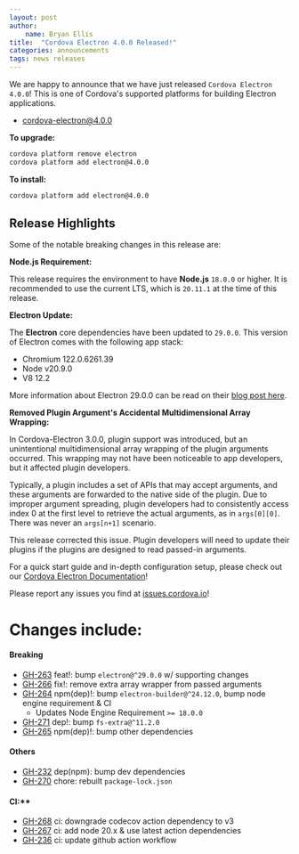 ```yaml
---
layout: post
author:
    name: Bryan Ellis
title:  "Cordova Electron 4.0.0 Released!"
categories: announcements
tags: news releases
---
```


We are happy to announce that we have just released `Cordova Electron 4.0.0`! This is one of Cordova's supported platforms for building Electron applications.

* [cordova-electron@4.0.0](https://www.npmjs.com/package/cordova-electron)

**To upgrade:**

```bash
cordova platform remove electron
cordova platform add electron@4.0.0
```

**To install:**

```bash
cordova platform add electron@4.0.0
```

## Release Highlights

Some of the notable breaking changes in this release are:

**Node.js Requirement:**

This release requires the environment to have **Node.js** `18.0.0` or higher. It is recommended to use the current LTS, which is `20.11.1` at the time of this release.

**Electron Update:**

The **Electron** core dependencies have been updated to `29.0.0`. This version of Electron comes with the following app stack:

* Chromium 122.0.6261.39
* Node v20.9.0
* V8 12.2

More information about Electron 29.0.0 can be read on their [blog post here](https://www.electronjs.org/blog/electron-29-0).

**Removed Plugin Argument's Accidental Multidimensional Array Wrapping:**

In Cordova-Electron 3.0.0, plugin support was introduced, but an unintentional multidimensional array wrapping of the plugin arguments occurred. This wrapping may not have been noticeable to app developers, but it affected plugin developers.

Typically, a plugin includes a set of APIs that may accept arguments, and these arguments are forwarded to the native side of the plugin. Due to improper argument spreading, plugin developers had to consistently access index 0 at the first level to retrieve the actual arguments, as in `args[0][0]`. There was never an `args[n+1]` scenario.

This release corrected this issue. Plugin developers will need to update their plugins if the plugins are designed to read passed-in arguments.

For a quick start guide and in-depth configuration setup, please check out our [Cordova Electron Documentation](https://cordova.apache.org/docs/en/12.x/guide/platforms/electron/index.html)!

Please report any issues you find at [issues.cordova.io](http://issues.cordova.io/)!

<!--more-->
# Changes include:

#### Breaking

* [GH-263](https://github.com/apache/cordova-electron/pull/263) feat!: bump `electron@^29.0.0` w/ supporting changes
* [GH-266](https://github.com/apache/cordova-electron/pull/266) fix!: remove extra array wrapper from passed arguments
* [GH-264](https://github.com/apache/cordova-electron/pull/264) npm(dep)!: bump `electron-builder@^24.12.0`, bump node engine requirement & CI
  * Updates Node Engine Requirement `>= 18.0.0`
* [GH-271](https://github.com/apache/cordova-electron/pull/271) dep!: bump `fs-extra@^11.2.0`
* [GH-265](https://github.com/apache/cordova-electron/pull/265) npm(dep)!: bump other dependencies

#### Others

* [GH-232](https://github.com/apache/cordova-electron/pull/232) dep(npm): bump dev dependencies
* [GH-270](https://github.com/apache/cordova-electron/pull/270) chore: rebuilt `package-lock.json`

#### CI:**

* [GH-268](https://github.com/apache/cordova-electron/pull/268) ci: downgrade codecov action dependency to v3
* [GH-267](https://github.com/apache/cordova-electron/pull/267) ci: add node 20.x & use latest action dependencies
* [GH-236](https://github.com/apache/cordova-electron/pull/236) ci: update github action workflow

